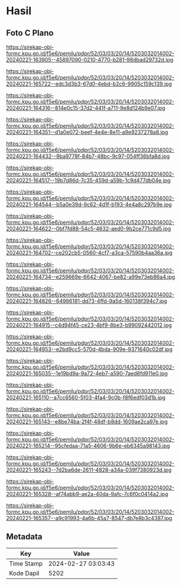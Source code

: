 # Hasil

## Foto C Plano

https://sirekap-obj-formc.kpu.go.id/f5e6/pemilu/pdpr/52/03/03/20/14/5203032014002-20240221-163905--45897090-0210-4770-b281-98dbad29732d.jpg

https://sirekap-obj-formc.kpu.go.id/f5e6/pemilu/pdpr/52/03/03/20/14/5203032014002-20240221-165722--edc3d3b3-67d0-4ebd-b2c6-9905c159c139.jpg

https://sirekap-obj-formc.kpu.go.id/f5e6/pemilu/pdpr/52/03/03/20/14/5203032014002-20240221-164316--814e0c15-37d2-441f-a711-9e8d124b9e07.jpg

https://sirekap-obj-formc.kpu.go.id/f5e6/pemilu/pdpr/52/03/03/20/14/5203032014002-20240221-164351--d1a0e072-beef-4e4e-8e11-a9e9237278a8.jpg

https://sirekap-obj-formc.kpu.go.id/f5e6/pemilu/pdpr/52/03/03/20/14/5203032014002-20240221-164432--9ba9778f-84b7-48bc-9c97-054ff36bfa8d.jpg

https://sirekap-obj-formc.kpu.go.id/f5e6/pemilu/pdpr/52/03/03/20/14/5203032014002-20240221-164517--19b7d86d-7c35-459d-a59b-1c9d477db04e.jpg

https://sirekap-obj-formc.kpu.go.id/f5e6/pemilu/pdpr/52/03/03/20/14/5203032014002-20240221-164544--b5a0e39d-9c62-4d1f-b193-4e4a8c297b9e.jpg

https://sirekap-obj-formc.kpu.go.id/f5e6/pemilu/pdpr/52/03/03/20/14/5203032014002-20240221-164622--0bf7fd88-54c5-4632-aed0-9b2ce771c9d5.jpg

https://sirekap-obj-formc.kpu.go.id/f5e6/pemilu/pdpr/52/03/03/20/14/5203032014002-20240221-164702--ce202cb5-0560-4cf7-a3ca-57590b4aa36a.jpg

https://sirekap-obj-formc.kpu.go.id/f5e6/pemilu/pdpr/52/03/03/20/14/5203032014002-20240221-164734--e259669e-6642-4067-be82-a99e73eb86a4.jpg

https://sirekap-obj-formc.kpu.go.id/f5e6/pemilu/pdpr/52/03/03/20/14/5203032014002-20240221-164826--64986181-dd73-4ffd-9a5d-160138f394c7.jpg

https://sirekap-obj-formc.kpu.go.id/f5e6/pemilu/pdpr/52/03/03/20/14/5203032014002-20240221-164915--c4d94f45-ce23-4bf9-8be3-b99092442012.jpg

https://sirekap-obj-formc.kpu.go.id/f5e6/pemilu/pdpr/52/03/03/20/14/5203032014002-20240221-164953--e2bd9cc5-570d-4bda-909e-9371640c02df.jpg

https://sirekap-obj-formc.kpu.go.id/f5e6/pemilu/pdpr/52/03/03/20/14/5203032014002-20240221-165035--1e19bd9a-9a72-4eb7-a590-7aed8fd911e0.jpg

https://sirekap-obj-formc.kpu.go.id/f5e6/pemilu/pdpr/52/03/03/20/14/5203032014002-20240221-165110--a7cc6560-5f03-4fa4-9c0b-f8f6edf03d1b.jpg

https://sirekap-obj-formc.kpu.go.id/f5e6/pemilu/pdpr/52/03/03/20/14/5203032014002-20240221-165143--e8be74ba-2f4f-48df-b8dd-1609ae2ca97e.jpg

https://sirekap-obj-formc.kpu.go.id/f5e6/pemilu/pdpr/52/03/03/20/14/5203032014002-20240221-165214--95cfedaa-71a5-4606-9b6e-eb6345a98143.jpg

https://sirekap-obj-formc.kpu.go.id/f5e6/pemilu/pdpr/52/03/03/20/14/5203032014002-20240221-165243--7d2ba6de-2611-4828-a34a-039f7380923d.jpg

https://sirekap-obj-formc.kpu.go.id/f5e6/pemilu/pdpr/52/03/03/20/14/5203032014002-20240221-165328--af74abb9-ae2a-40da-9afc-7c6f0c0414a2.jpg

https://sirekap-obj-formc.kpu.go.id/f5e6/pemilu/pdpr/52/03/03/20/14/5203032014002-20240221-165357--a9c91993-4a6b-45a7-8547-db7e8b3c4387.jpg


## Metadata

| Key        | Value               |
| ---------- | ------------------- |
| Time Stamp | 2024-02-27 03:03:43 |
| Kode Dapil | 5202                |



